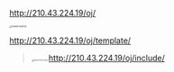 http://210.43.224.19/oj/

<img src="C:/Users/1/AppData/Roaming/Typora/typora-user-images/1569501248735.png" alt="1569501248735" style="zoom:25%;" />

http://210.43.224.19/oj/template/



> <img src="C:/Users/1/AppData/Roaming/Typora/typora-user-images/1569501051920.png" alt="1569501051920" style="zoom:25%;" />http://210.43.224.19/oj/include/

